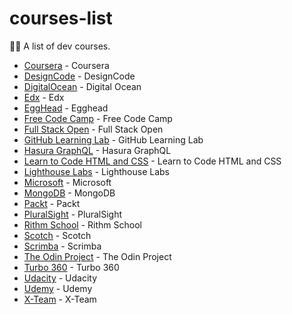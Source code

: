 # courses-list
👨‍🎓 A list of dev courses. 

* [Coursera](https://www.coursera.org/) - Coursera
* [DesignCode](https://designcode.io) - DesignCode
* [DigitalOcean](https://www.digitalocean.com/community/tutorials) - Digital Ocean
* [Edx](https://www.edx.org/) - Edx
* [EggHead](https://egghead.io/) - Egghead
* [Free Code Camp](https://www.freecodecamp.org/) - Free Code Camp
* [Full Stack Open](https://fullstackopen.com/) - Full Stack Open
* [GitHub Learning Lab](https://lab.github.com/) - GitHub Learning Lab
* [Hasura GraphQL](https://hasura.io/learn/) - Hasura GraphQL
* [Learn to Code HTML and CSS](https://learn.shayhowe.com/) - Learn to Code HTML and CSS
* [Lighthouse Labs](http://lighthouse-labs.thinkific.com/collections) - Lighthouse Labs
* [Microsoft](https://docs.microsoft.com/en-us/learn/) - Microsoft
* [MongoDB](https://university.mongodb.com/) - MongoDB
* [Packt](https://courses.packtpub.com/collections) - Packt
* [PluralSight](https://www.pluralsight.com/) - PluralSight
* [Rithm School](https://www.rithmschool.com/courses) - Rithm School
* [Scotch](https://scotch.io/courses) - Scotch
* [Scrimba](https://scrimba.com/) - Scrimba
* [The Odin Project](https://www.theodinproject.com/tracks) - The Odin Project
* [Turbo 360](https://www.turbo360.co/) - Turbo 360
* [Udacity](https://www.udacity.com/) - Udacity
* [Udemy](https://www.udemy.com/) - Udemy
* [X-Team](https://x-team.com/programming-resources/) - X-Team
